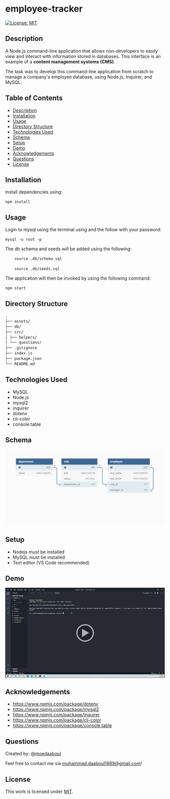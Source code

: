 # employee-tracker

[![License: MIT](https://img.shields.io/badge/License-MIT-yellow.svg)](https://opensource.org/licenses/MIT)

## Description

A Node.js command-line application that allows non-developers to easily view and interact with information stored in databases. This interface is an example of a **content management systems (CMS)**.

The task was to develop this command-line application from scratch to manage a company's employee database, using Node.js, Inquirer, and MySQL.

## Table of Contents

- [Description](#description)
- [Installation](#installation)
- [Usage](#usage)
- [Directory Structure](#directory-structure)
- [Technologies Used](#technologies-used)
- [Schema](#schema)
- [Setup](#setup)
- [Demo](#demo)
- [Acknowledgements](#acknowledgements)
- [Questions](#questions)
- [License](#license)

## Installation

​Install dependencies using:

    npm install

## Usage

Login to mysql using the terminal using and the follow with your password:

    mysql -u root -p

The db schema and seeds will be added using the following:

```mysql
    source .db/schema.sql

    source .db/seeds.sql
```

The application will then be invoked by using the following command:

    npm start

## Directory Structure

```md
.
├── assets/
├── db/
├── src/
│ ├── helpers/
│ └── questions/
├── .gitignore
├── index.js
├── package.json
└── README.md
```

## Technologies Used

- MySQL
- Node.js
- mysql2
- inquirer
- dotenv
- cli-color
- console.table

## Schema

![Schema](./assets/schema-image.png)

## Setup

- Nodejs must be installed
- MySQL must be installed
- Text editor (VS Code recommended)

## Demo

[![Watch the video](./assets/my-video-player.png)](https://drive.google.com/file/d/1RoJ_t8hFmkak7h2BDBvQsZf7Kkvo2wDw/view)

## Acknowledgements

- https://www.npmjs.com/package/dotenv
- https://www.npmjs.com/package/mysql2
- https://www.npmjs.com/package/inquirer
- https://www.npmjs.com/package/cli-color
- https://www.npmjs.com/package/console.table

## Questions

Created by: [@moedaaboul](https://github.com/moedaaboul)

Feel free to contact me via [muhammad.daaboul1989@gmail.com](muhammad.daaboul1989@gmail.com)!

## License

This work is licensed under
[MIT](#).
